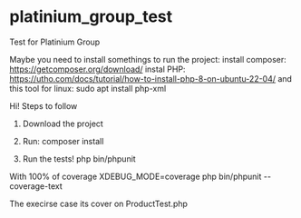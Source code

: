 # platinium_group_test
Test for Platinium Group

Maybe you need to install somethings to run the project:
install composer: https://getcomposer.org/download/
instal PHP: https://utho.com/docs/tutorial/how-to-install-php-8-on-ubuntu-22-04/
and this tool for linux: sudo apt install php-xml

Hi! Steps to follow

1. Download the project

2. Run: composer install

3. Run the tests!
php bin/phpunit

With 100% of coverage
XDEBUG_MODE=coverage php bin/phpunit --coverage-text

The execirse case its cover on ProductTest.php
